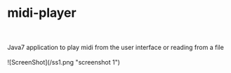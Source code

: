# midi-player
<br/>
<br/>
Java7 application to play midi from the user interface or reading from a file
<br/>
<br/>
![ScreenShot](/ss1.png "screenshot 1")
<br/>

